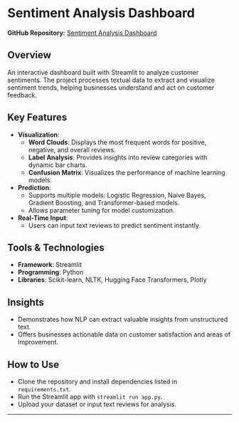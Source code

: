 # Sentiment Analysis Dashboard

**GitHub Repository:** [Sentiment Analysis Dashboard](https://github.com/anzarshah/NLP-STREAMLIT)

## Overview
An interactive dashboard built with Streamlit to analyze customer sentiments. The project processes textual data to extract and visualize sentiment trends, helping businesses understand and act on customer feedback.

## Key Features
- **Visualization**:
  - **Word Clouds**: Displays the most frequent words for positive, negative, and overall reviews.
  - **Label Analysis**: Provides insights into review categories with dynamic bar charts.
  - **Confusion Matrix**: Visualizes the performance of machine learning models.
- **Prediction**:
  - Supports multiple models: Logistic Regression, Naive Bayes, Gradient Boosting, and Transformer-based models.
  - Allows parameter tuning for model customization.
- **Real-Time Input**:
  - Users can input text reviews to predict sentiment instantly.

## Tools & Technologies
- **Framework**: Streamlit
- **Programming**: Python
- **Libraries**: Scikit-learn, NLTK, Hugging Face Transformers, Plotly

## Insights
- Demonstrates how NLP can extract valuable insights from unstructured text.
- Offers businesses actionable data on customer satisfaction and areas of improvement.

## How to Use
- Clone the repository and install dependencies listed in `requirements.txt`.
- Run the Streamlit app with `streamlit run app.py`.
- Upload your dataset or input text reviews for analysis.

---

